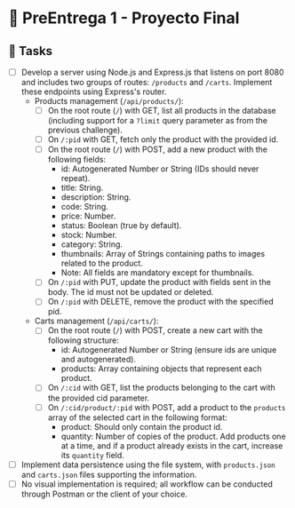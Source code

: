 # 🚀 PreEntrega 1 - Proyecto Final

## 📃 Tasks
- [ ] Develop a server using Node.js and Express.js that listens on port 8080 and includes two groups of routes: `/products` and `/carts`. Implement these endpoints using Express's router.
  - Products management (`/api/products/`):
    - [ ] On the root route (`/`) with GET, list all products in the database (including support for a `?limit` query parameter as from the previous challenge).
    - [ ] On `/:pid` with GET, fetch only the product with the provided id.
    - [ ] On the root route (`/`) with POST, add a new product with the following fields:
      - id: Autogenerated Number or String (IDs should never repeat).
      - title: String.
      - description: String.
      - code: String.
      - price: Number.
      - status: Boolean (true by default).
      - stock: Number.
      - category: String.
      - thumbnails: Array of Strings containing paths to images related to the product.
      - Note: All fields are mandatory except for thumbnails.
    - [ ] On `/:pid` with PUT, update the product with fields sent in the body. The id must not be updated or deleted.
    - [ ] On `/:pid` with DELETE, remove the product with the specified pid.
  - Carts management (`/api/carts/`):
    - [ ] On the root route (`/`) with POST, create a new cart with the following structure:
      - id: Autogenerated Number or String (ensure ids are unique and autogenerated).
      - products: Array containing objects that represent each product.
    - [ ] On `/:cid` with GET, list the products belonging to the cart with the provided cid parameter.
    - [ ] On `/:cid/product/:pid` with POST, add a product to the `products` array of the selected cart in the following format:
      - product: Should only contain the product id.
      - quantity: Number of copies of the product. Add products one at a time, and if a product already exists in the cart, increase its `quantity` field.
- [ ] Implement data persistence using the file system, with `products.json` and `carts.json` files supporting the information.
- [ ] No visual implementation is required; all workflow can be conducted through Postman or the client of your choice.
